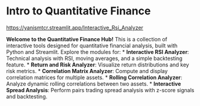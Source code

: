 # Intro to Quantitative Finance

https://yanismtcr.streamlit.app/Interactive_Rsi_Analyzer

**Welcome to the Quantitative Finance Hub!**
 This is a collection of interactive tools designed for quantitative financial analysis, built with Python and Streamlit.
    Explore the modules for:
    *   **Interactive RSI Analyzer**: Technical analysis with RSI, moving averages, and a simple backtesting feature.
    *   **Return and Risk Analyzer**: Visualize return distributions and key risk metrics.
    *   **Correlation Matrix Analyzer**: Compute and display correlation matrices for multiple assets.
    *   **Rolling Correlation Analyzer**: Analyze dynamic rolling correlations between two assets.
    *   **Interactive Spread Analysis**: Perform pairs trading spread analysis with z-score signals and backtesting.
